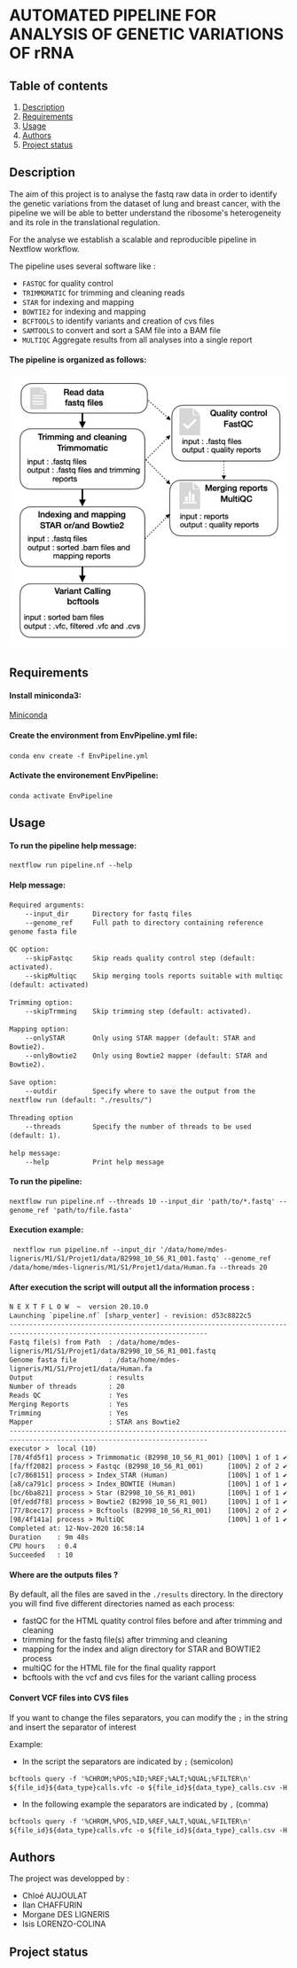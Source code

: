 # AUTOMATED PIPELINE FOR ANALYSIS OF GENETIC VARIATIONS OF rRNA

## Table of contents 
1. [Description](#descrp)
2. [Requirements](#req)
3. [Usage](#usage)
4. [Authors](#authors)
5. [Project status](#project)


<a name="descrp"></a> 

## Description

The aim of this project is to analyse the fastq raw data in order to identify the genetic variations from the dataset of lung and breast cancer, with the pipeline we will be able to better understand the ribosome's heterogeneity and its role in the translational regulation. 

For the analyse we establish a scalable and reproducible pipeline in Nextflow workflow. 

The pipeline uses several software like : 
* `FASTQC` for quality control 
* `TRIMMOMATIC` for trimming and cleaning reads
* `STAR` for indexing and mapping 
* `BOWTIE2` for indexing and mapping 
* `BCFTOOLS` to identify variants and creation of cvs files 
* `SAMTOOLS` to convert and sort a SAM file into a BAM file 
* `MULTIQC` Aggregate results from all analyses into a single report

#### The pipeline is organized as follows:  

![alt text](/img/schema-pipeline.png)

<a name="req"></a> 

## Requirements 

#### Install miniconda3: 

[Miniconda](https://docs.conda.io/en/latest/miniconda.html#linux-installers)

#### Create the environment from EnvPipeline.yml file: 
``` conda env create -f EnvPipeline.yml ```

#### Activate the environement EnvPipeline:
``` conda activate EnvPipeline ```

<a name="usage"></a> 

## Usage 

#### To run the pipeline help message: 

```nextflow
nextflow run pipeline.nf --help 
```

#### Help message: 
```
Required arguments:
    --input_dir      Directory for fastq files
    --genome_ref     Full path to directory containing reference genome fasta file

QC option:
    --skipFastqc     Skip reads quality control step (default: activated).
    --skipMultiqc    Skip merging tools reports suitable with multiqc (default: activated)

Trimming option:
    --skipTrmming    Skip trimming step (default: activated).

Mapping option:
    --onlySTAR       Only using STAR mapper (default: STAR and Bowtie2).
    --onlyBowtie2    Only using Bowtie2 mapper (default: STAR and Bowtie2).

Save option:
    --outdir         Specify where to save the output from the nextflow run (default: "./results/")

Threading option   
    --threads        Specify the number of threads to be used (default: 1).

help message:
    --help           Print help message
```

#### To run the pipeline:

```nextflow
nextflow run pipeline.nf --threads 10 --input_dir 'path/to/*.fastq' --genome_ref 'path/to/file.fasta'
```

#### Execution example: 

```nextflow
 nextflow run pipeline.nf --input_dir '/data/home/mdes-ligneris/M1/S1/Projet1/data/B2998_10_S6_R1_001.fastq' --genome_ref /data/home/mdes-ligneris/M1/S1/Projet1/data/Human.fa --threads 20
 ```

#### After execution the script will output all the information process : 

```shell
N E X T F L O W  ~  version 20.10.0
Launching `pipeline.nf` [sharp_venter] - revision: d53c8822c5
------------------------------------------------------------------------------------------------------------------------
Fastq file(s) from Path  : /data/home/mdes-ligneris/M1/S1/Projet1/data/B2998_10_S6_R1_001.fastq
Genome fasta file        : /data/home/mdes-ligneris/M1/S1/Projet1/data/Human.fa
Output                   : results
Number of threads        : 20
Reads QC                 : Yes
Merging Reports          : Yes
Trimming                 : Yes
Mapper                   : STAR ans Bowtie2
------------------------------------------------------------------------------------------------------------------------
executor >  local (10)
[78/4fd5f1] process > Trimmomatic (B2998_10_S6_R1_001) [100%] 1 of 1 ✔
[fa/ff2082] process > Fastqc (B2998_10_S6_R1_001)      [100%] 2 of 2 ✔
[c7/868151] process > Index_STAR (Human)               [100%] 1 of 1 ✔
[a8/ca791c] process > Index_BOWTIE (Human)             [100%] 1 of 1 ✔
[bc/6ba821] process > Star (B2998_10_S6_R1_001)        [100%] 1 of 1 ✔
[0f/edd7f8] process > Bowtie2 (B2998_10_S6_R1_001)     [100%] 1 of 1 ✔
[77/8cec17] process > Bcftools (B2998_10_S6_R1_001)    [100%] 2 of 2 ✔
[98/4f141a] process > MultiQC                          [100%] 1 of 1 ✔
Completed at: 12-Nov-2020 16:58:14
Duration    : 9m 48s
CPU hours   : 0.4
Succeeded   : 10
```

#### Where are the outputs files ? 

By default, all the files are saved in the `./results` directory. In the directory you will find five different directories named as each process:  

* fastQC for the HTML quatity control files before and after trimming and cleaning 
* trimming for the fastq file(s) after trimming and cleaning  
* mapping for the index and align directory for STAR and BOWTIE2 process 
* multiQC for the HTML file for the final quality rapport 
* bcftools with the vcf and cvs files for the variant calling process 

#### Convert VCF files into CVS files 

If you want to change the files separators, you can modify the `;` in the string and insert the separator of interest 

Example: 

* In the script the separators are indicated by `;` (semicolon)

```
bcftools query -f '%CHROM;%POS;%ID;%REF;%ALT;%QUAL;%FILTER\n' ${file_id}${data_type}calls.vfc -o ${file_id}${data_type}_calls.csv -H
```

* In the following example the separators are indicated by `,` (comma)

```
bcftools query -f '%CHROM,%POS,%ID,%REF,%ALT,%QUAL,%FILTER\n' ${file_id}${data_type}calls.vfc -o ${file_id}${data_type}_calls.csv -H
```

#### 

<a name="authors"></a> 

## Authors 

The project was developped by : 

* Chloé AUJOULAT
* Ilan CHAFFURIN
* Morgane DES LIGNERIS
* Isis LORENZO-COLINA


<a name="project"></a> 

## Project status 



